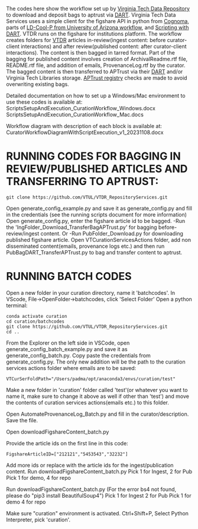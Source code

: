 The codes here show the workflow set up by [Virginia Tech Data Repository](https://data.lib.vt.edu/) to download and deposit bags to aptrust via [DART](https://aptrust.github.io/dart-docs/users/workflows/). Virginia Tech Data Services uses a simple client for the figshare API in python from [Cognoma](https://github.com/cognoma/figshare), parts of [LD-Cool-P from University of Arizona workflow]( https://github.com/padmacarstens/LD-Cool-P), and [Scripting with DART](https://aptrust.github.io/dart-docs/users/scripting/). VTDR runs on the figshare for institutions platform.
The workflow creates folders for [VTDR](https://data.lib.vt.edu) articles in-review(ingest content: before curator-client interactions) and after review(published content: after curator-client interactions). The content is then bagged in tarred format. Part of the bagging for published content involves creation of ArchivalReadme.rtf file, README.rtf file, and addition of emails, ProvenanceLog.rtf by the curator. The bagged content is then transferred to APTrust via their [DART](https://aptrust.github.io/dart-docs/users/workflows/) and/or Virginia Tech Libraries storage. [APTrust registry](https://aptrust.org/documentation-page/registry/) checks are made to avoid overwriting existing bags.

Detailed documentation on how to set up a Windows/Mac environment to use these codes is available at:
ScriptsSetupAndExecution_CurationWorkflow_Windows.docx
ScriptsSetupAndExecution_CurationWorkflow_Mac.docs

Workflow diagram with description of each block is available at:
CuratorWorkflowDiagramWithScriptExecution_v1_20231108.docx

# RUNNING CODES FOR BAGGING IN REVIEW/PUBLISHED ARTICLES AND TRANSFERRING TO APTRUST:
```
git clone https://github.com/VTUL/VTDR_RepositoryServices.git
```
Open generate_config_example.py and save it as generate_config.py and fill in the credentials (see the running scripts document for more information)
Open generate_config.py, enter the figshare article id to be bagged. -Run the 'IngFolder_Download_TransferBagAPTrust.py' for bagging before-review/ingest content. 
Or
-Run PubFolder_Download.py for downloading published figshare article. Open VTCurationServicesActions folder, add non disseminated content(emails, provenance logs etc.) and then run PubBagDART_TransferAPTrust.py to bag and transfer content to aptrust.


# RUNNING BATCH CODES
  Open a new folder in your curation directory, name it 'batchcodes'. In VScode, File->OpenFolder->batchcodes, click 'Select Folder'
Open a python terminal:
```
conda activate curation
cd curation/batchcodes
git clone https://github.com/VTUL/VTDR_RepositoryServices.git
cd ..
```

From the Explorer on the left side in VSCode, open generate_config_batch_example.py and save it as generate_config_batch.py. Copy paste the credentials from generate_config.py. The only new addition will be the path to the curation services actions folder where emails are to be saved:

    VTCurSerFoldPath="/Users/padma/opt/anaconda3/envs/curation/test"

Make a new folder in 'curation' folder called 'test'(or whatever you want to name it, make sure to change it above as well if other than 'test') and move the contents of curation services actions(emails etc.) to this folder.

Open AutomateProvenanceLog_Batch.py and fill in the curator/description. Save the file. 
 
Open downloadFigshareContent_batch.py

Provide the article ids on the first line in this code:
```
FigshareArticleID=["212121","5453543","32232"]
```
Add more ids or replace with the article ids for the ingest/publication content. 
Run downloadFigshareContent_batch.py
Pick 1 for Ingest, 2 for Pub
Pick 1 for demo, 4 for repo

Run downloadFigshareContent_batch.py
(For the error bs4 not found, please do "pip3 install BeautifulSoup4")
Pick 1 for Ingest 2 for Pub
Pick 1 for demo 4 for repo

Make sure "curation" environment is activated. Ctrl+Shift+P, Select Python Interpreter, pick 'curation'.